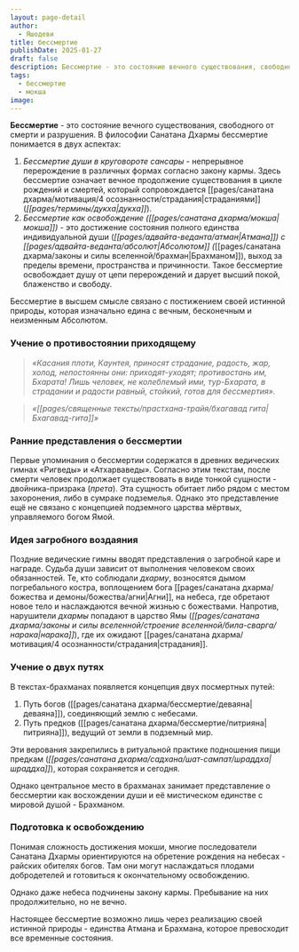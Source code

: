 ```yaml
---
layout: page-detail
author:
  - Яшодеви
title: бессмертие
publishDate: 2025-01-27
draft: false
description: Бессмертие - это состояние вечного существования, свободного от смерти и разрушения.
tags:
  - бессмертие
  - мокша
image:
---
```

**Бессмертие** - это состояние вечного существования, свободного от смерти и разрушения. В философии Санатана Дхармы бессмертие понимается в двух аспектах:

1. *Бессмертие души в круговороте сансары* - непрерывное перерождение в различных формах согласно закону кармы. Здесь бессмертие означает вечное продолжение существования в цикле рождений и смертей, который сопровождается [[pages/санатана дхарма/мотивация/4 осознанности/страдания|страданиями]] (_[[pages/термины/дукха|дукха]]_).
2. *Бессмертие как освобождение ([[pages/санатана дхарма/мокша|мокша]])* - это достижение состояния полного единства индивидуальной души (_[[pages/адвайта-веданта/атман|Атмана]]) с [[pages/адвайта-веданта/абсолют|Абсолютом]] (_[[pages/санатана дхарма/законы и силы вселенной/брахман|Брахманом]]), выход за пределы времени, пространства и причинности. Такое бессмертие освобождает душу от цепи перерождений и дарует высший покой, блаженство и свободу.

Бессмертие в высшем смысле связано с постижением своей истинной природы, которая изначально едина с вечным, бесконечным и неизменным Абсолютом.

### Учение о противостоянии приходящему

>*«Касания плоти, Каунтея, приносят страдание, радость, жар, холод, непостоянны они: приходят-уходят; противостань им, Бхарата! Лишь человек, не колеблемый ими, тур-Бхарата, в страдании и радости равный, стойкий, готов для бессмертия».*  
 
>*«[[pages/священные тексты/прастхана-трайя/бхагавад гита|Бхагавад-гита]]»*

### Ранние представления о бессмертии

Первые упоминания о бессмертии содержатся в древних ведических гимнах «Ригведы» и «Атхарваведы». Согласно этим текстам, после смерти человек продолжает существовать в виде тонкой сущности - двойника-призрака (_прета_). Эта сущность обитает либо рядом с местом захоронения, либо в сумраке подземелья. Однако это представление ещё не связано с концепцией подземного царства мёртвых, управляемого богом Ямой.

### Идея загробного воздаяния

Поздние ведические гимны вводят представления о загробной каре и награде. Судьба души зависит от выполнения человеком своих обязанностей. Те, кто соблюдали _дхарму_, возносятся дымом погребального костра, воплощением бога [[pages/санатана дхарма/божества и демоны/божества/агни|Агни]], на небеса, где обретают новое тело и наслаждаются вечной жизнью с божествами. Напротив, нарушители _дхармы_ попадают в царство Ямы (_[[pages/санатана дхарма/законы и силы вселенной/строение вселенной/била-сварга/нарака|нарака]]_), где их ожидают [[pages/санатана дхарма/мотивация/4 осознанности/страдания|страдания]].

### Учение о двух путях

В текстах-брахманах появляется концепция двух посмертных путей:

1. Путь богов ([[pages/санатана дхарма/бессмертие/деваяна|деваяна]]), соединяющий землю с небесами.
2. Путь предков ([[pages/санатана дхарма/бессмертие/питрияна|питрияна]]), ведущий от земли в подземный мир.

Эти верования закрепились в ритуальной практике подношения пищи предкам (_[[pages/санатана дхарма/садхана/шат-сампат/шраддха|шраддха]]_), которая сохраняется и сегодня.

Однако центральное место в брахманах занимает представление о бессмертии как восхождении души и её мистическом единстве с мировой душой - Брахманом.

### Подготовка к освобождению

Понимая сложность достижения мокши, многие последователи Санатана Дхармы ориентируются на обретение рождения на небесах - райских обителях богов. Там они могут наслаждаться плодами добродетелей и готовиться к окончательному освобождению.

Однако даже небеса подчинены закону кармы. Пребывание на них продолжительно, но не вечно. 

Настоящее бессмертие возможно лишь через реализацию своей истинной природы - единства Атмана и Брахмана, которое превосходит все временные состояния.